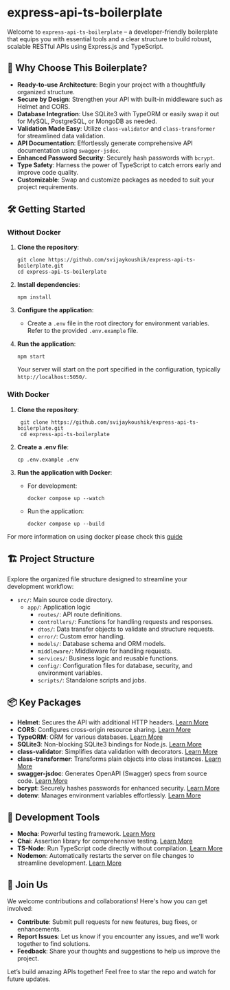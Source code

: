 # express-api-ts-boilerplate

Welcome to `express-api-ts-boilerplate` – a developer-friendly boilerplate that equips you with essential tools and a clear structure to build robust, scalable RESTful APIs using Express.js and TypeScript.

## 🚀 Why Choose This Boilerplate?

- **Ready-to-use Architecture**: Begin your project with a thoughtfully organized structure.
- **Secure by Design**: Strengthen your API with built-in middleware such as Helmet and CORS.
- **Database Integration**: Use SQLite3 with TypeORM or easily swap it out for MySQL, PostgreSQL, or MongoDB as needed.
- **Validation Made Easy**: Utilize `class-validator` and `class-transformer` for streamlined data validation.
- **API Documentation**: Effortlessly generate comprehensive API documentation using `swagger-jsdoc`.
- **Enhanced Password Security**: Securely hash passwords with `bcrypt`.
- **Type Safety**: Harness the power of TypeScript to catch errors early and improve code quality.
- **Customizable**: Swap and customize packages as needed to suit your project requirements.

## 🛠 Getting Started

### Without Docker

1. **Clone the repository**:
    ```shell
    git clone https://github.com/svijaykoushik/express-api-ts-boilerplate.git
    cd express-api-ts-boilerplate
    ```

2. **Install dependencies**:
    ```shell
    npm install
    ```

3. **Configure the application**:
    - Create a `.env` file in the root directory for environment variables. Refer to the provided `.env.example` file.

4. **Run the application**:
    ```shell
    npm start
    ```

    Your server will start on the port specified in the configuration, typically `http://localhost:5050/`.

### With Docker

1. **Clone the repository**:
   ```shell
    git clone https://github.com/svijaykoushik/express-api-ts-boilerplate.git
    cd express-api-ts-boilerplate
   ```

2. **Create a .env file**:
    ```shell
    cp .env.example .env
    ```

3. **Run the application with Docker**:

    - For development:
        ```shell
        docker compose up --watch
        ```

    - Run the application:
        ```shell
        docker compose up --build
        ```

For more information on using docker please check this [guide](README.Docker.md)

## 🏗 Project Structure

Explore the organized file structure designed to streamline your development workflow:

- `src/`: Main source code directory.
    - `app/`: Application logic
        - `routes/`: API route definitions.
        - `controllers/`: Functions for handling requests and responses.
        - `dtos/`: Data transfer objects to validate and structure requests.
        - `error/`: Custom error handling.
        - `models/`: Database schema and ORM models.
        - `middleware/`: Middleware for handling requests.
        - `services/`: Business logic and reusable functions.
        - `config/`: Configuration files for database, security, and environment variables.
        - `scripts/`: Standalone scripts and jobs.

## 📦 Key Packages

- **Helmet**: Secures the API with additional HTTP headers. [Learn More](https://helmetjs.github.io/)
- **CORS**: Configures cross-origin resource sharing. [Learn More](https://github.com/expressjs/cors)
- **TypeORM**: ORM for various databases. [Learn More](https://typeorm.io/)
- **SQLite3**: Non-blocking SQLite3 bindings for Node.js. [Learn More](https://github.com/TryGhost/node-sqlite3)
- **class-validator**: Simplifies data validation with decorators. [Learn More](https://github.com/typestack/class-validator)
- **class-transformer**: Transforms plain objects into class instances. [Learn More](https://github.com/typestack/class-transformer)
- **swagger-jsdoc**: Generates OpenAPI (Swagger) specs from source code. [Learn More](https://github.com/Surnet/swagger-jsdoc)
- **bcrypt**: Securely hashes passwords for enhanced security. [Learn More](https://github.com/kelektiv/node.bcrypt.js)
- **dotenv**: Manages environment variables effortlessly. [Learn More](https://github.com/motdotla/dotenv)

## 🧪 Development Tools

- **Mocha**: Powerful testing framework. [Learn More](https://mochajs.org/)
- **Chai**: Assertion library for comprehensive testing. [Learn More](https://www.chaijs.com/)
- **TS-Node**: Run TypeScript code directly without compilation. [Learn More](https://github.com/TypeStrong/ts-node)
- **Nodemon**: Automatically restarts the server on file changes to streamline development. [Learn More](https://nodemon.io/)

## 🤝 Join Us

We welcome contributions and collaborations! Here's how you can get involved:

- **Contribute**: Submit pull requests for new features, bug fixes, or enhancements.
- **Report Issues**: Let us know if you encounter any issues, and we'll work together to find solutions.
- **Feedback**: Share your thoughts and suggestions to help us improve the project.

Let’s build amazing APIs together! Feel free to star the repo and watch for future updates.